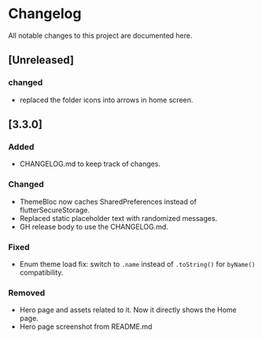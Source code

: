 # Changelog

All notable changes to this project are documented here.

## [Unreleased]
### changed
- replaced the folder icons into arrows in home screen.

## [3.3.0]
### Added
- CHANGELOG.md to keep track of changes.

### Changed
- ThemeBloc now caches SharedPreferences instead of flutterSecureStorage.
- Replaced static placeholder text with randomized messages.
- GH release body to use the CHANGELOG.md.

### Fixed
- Enum theme load fix: switch to `.name` instead of `.toString()` for `byName()` compatibility.

### Removed
- Hero page and assets related to it. Now it directly shows the Home page.
- Hero page screenshot from README.md
